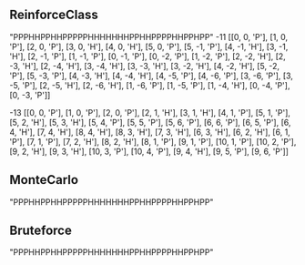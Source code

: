 ## ReinforceClass
"PPPHHPPHHPPPPPHHHHHHHPPHHPPPPHHPPHPP"
-11
[[0, 0, 'P'], [1, 0, 'P'], [2, 0, 'P'], [3, 0, 'H'], [4, 0, 'H'], [5, 0, 'P'], [5, -1, 'P'], [4, -1, 'H'], [3, -1, 'H'], [2, -1, 'P'], [1, -1, 'P'], [0, -1, 'P'], [0, -2, 'P'], [1, -2, 'P'], [2, -2, 'H'], [2, -3, 'H'], [2, -4, 'H'], [3, -4, 'H'], [3, -3, 'H'], [3, -2, 'H'], [4, -2, 'H'], [5, -2, 'P'], [5, -3, 'P'], [4, -3, 'H'], [4, -4, 'H'], [4, -5, 'P'], [4, -6, 'P'], [3, -6, 'P'], [3, -5, 'P'], [2, -5, 'H'], [2, -6, 'H'], [1, -6, 'P'], [1, -5, 'P'], [1, -4, 'H'], [0, -4, 'P'], [0, -3, 'P']]

-13
[[0, 0, 'P'], [1, 0, 'P'], [2, 0, 'P'], [2, 1, 'H'], [3, 1, 'H'], [4, 1, 'P'], [5, 1, 'P'], [5, 2, 'H'], [5, 3, 'H'], [5, 4, 'P'], [5, 5, 'P'], [5, 6, 'P'], [6, 6, 'P'], [6, 5, 'P'], [6, 4, 'H'], [7, 4, 'H'], [8, 4, 'H'], [8, 3, 'H'], 
[7, 3, 'H'], [6, 3, 'H'], [6, 2, 'H'], [6, 1, 'P'], [7, 1, 'P'], [7, 2, 'H'], [8, 2, 'H'], [8, 1, 'P'], [9, 1, 'P'], [10, 1, 'P'], [10, 2, 'P'], [9, 2, 'H'], [9, 3, 'H'], [10, 3, 'P'], [10, 4, 'P'], [9, 4, 'H'], [9, 5, 'P'], [9, 6, 'P']]

## MonteCarlo
"PPPHHPPHHPPPPPHHHHHHHPPHHPPPPHHPPHPP"

## Bruteforce
"PPPHHPPHHPPPPPHHHHHHHPPHHPPPPHHPPHPP"
